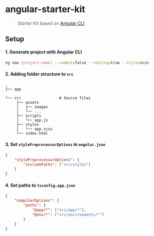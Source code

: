 # angular-starter-kit

> Starter Kit based on [Angular CLI](https://angular.io/cli)

## Setup

#### 1. Generate project with Angular CLI

```bash
ng new [project-name] --commit=false --routing=true --style=scss
```

#### 2. Adding folder structure to `src`
    .
    ├── app
    
    └── src                 # Source files
         ├── assets
         │   ├── images
         │   └── ...
         ├── scripts
         │   └── app.js
         ├── styles
         │   └── app.scss
         └── index.html

#### 3. Set `stylePreprocessorOptions` in `angular.json`

```json
{
    "stylePreprocessorOptions": {
        "includePaths": ["src/styles"]
    }
}
```

#### 4. Set paths to `tsconfig.app.json`

```json
{
    "compilerOptions": {
        "paths": {
            "@app/*": ["src/app/*"],
            "@env/*": ["src/environments/*"]
        }
    }
}
```

